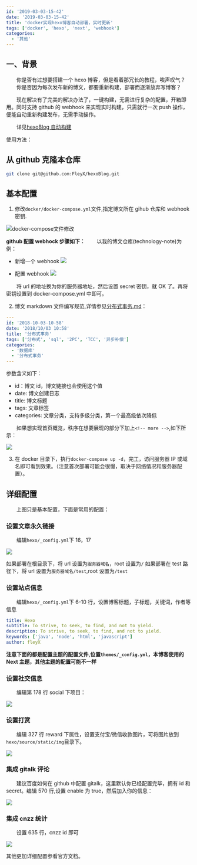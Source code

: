 ```yaml
---
id: '2019-03-03-15-42'
date: '2019-03-03-15-42'
title: 'docker实现hexo博客自动部署，实时更新'
tags: ['docker', 'hexo', 'next', 'webhook']
categories:
  - '其他'
---
```


## 一、背景

&emsp;&emsp;你是否有过想要搭建一个 hexo 博客，但是看着那冗长的教程，唉声叹气？
&emsp;&emsp;你是否因为每次发布新的博文，都要重新构建，部署而逐渐放弃写博客？

&emsp;&emsp;现在解决有了完美的解决办法了，一键构建，无需进行复杂的配置，开箱即用。同时支持 github 的 webhook 来实现实时构建，只需就行一次 push 操作，便能自动重新构建发布，无需手动操作。

&emsp;&emsp;详见[hexoBlog 自动构建](https://github.com/FleyX/hexoBlog)

使用方法：

## 从 github 克隆本仓库

```bash
git clone git@github.com:FleyX/hexoBlog.git
```

## 基本配置

1. 修改`docker/docker-compose.yml`文件,指定博文所在 gihub 仓库和 webhook 密钥.

![docker-compose文件修改](https://raw.githubusercontent.com/FleyX/files/master/blog/20190303145035.png)

**github 配置 webhock 步骤如下：**
&emsp;&emsp;以我的博文仓库(technology-note)为例：

- 新增一个 webhook
  ![](https://raw.githubusercontent.com/FleyX/files/master/blog/20190303161438.png)

- 配置 webhook
  ![](https://raw.githubusercontent.com/FleyX/files/master/blog/20190303161713.png)

&emsp;&emsp;将 url 的地址换为你的服务器地址，然后设置 secret 密钥，就 OK 了。再将密钥设置到 docker-compose.yml 中即可。

2. 博文 markdown 文件编写规范,详情参见[分布式事务.md](https://raw.githubusercontent.com/FleyX/technology-note/master/%E6%95%B0%E6%8D%AE%E5%BA%93/%E5%88%86%E5%B8%83%E5%BC%8F/%E5%88%86%E5%B8%83%E5%BC%8F%E4%BA%8B%E5%8A%A1.md)：

<!-- more -->

```yaml
---
id: '2018-10-03-10-58'
date: '2018/10/03 10:58'
title: '分布式事务'
tags: ['分布式', 'sql', '2PC', 'TCC', '异步补偿']
categories:
  - '数据库'
  - '分布式事务'
---

```

参数含义如下：

- id：博文 id，博文链接也会使用这个值
- date: 博文创建日志
- title: 博文标题
- tags: 文章标签
- categories: 文章分类，支持多级分类，第一个最高级依次降低

&emsp;&emsp;如果想实现首页概览，秩序在想要展现的部分下加上`<!-- more -->`,如下所示：

![](https://raw.githubusercontent.com/FleyX/files/master/blog/20190303150138.png)

3. 在 docker 目录下，执行`docker-compose up -d`，完工，访问服务器 IP 或域名即可看到效果。（注意首次部署可能会很慢，取决于网络情况和服务器配置）。

## 详细配置

&emsp;&emsp;上图只是基本配置，下面是常用的配置：

### 设置文章永久链接

&emsp;&emsp;编辑`hexo/_config.yml`下 16，17

![](https://raw.githubusercontent.com/FleyX/files/master/blog/20190303150537.png)

如果部署在根目录下，将 url 设置为`服务器域名`，root 设置为`/`
如果部署在 test 路径下，将 url 设置为`服务器域名/test`,root 设置为`/test`

### 设置站点信息

&emsp;&emsp;编辑`hexo/_config.yml`下 6-10 行，设置博客标题，子标题，关键词，作者等信息

```yaml
title: Hexo
subtitle: To strive, to seek, to find, and not to yield.
description: To strive, to seek, to find, and not to yield.
keywords: ['java', 'node', 'html', 'javascript']
author: fleyX
```

**注意下面的都是配置主题的配置文件,位置`themes/_config.yml`，本博客使用的 Next 主题，其他主题的配置可能不一样**

### 设置社交信息

&emsp;&emsp;编辑第 178 行 social 下项目：

![](https://raw.githubusercontent.com/FleyX/files/master/blog/20190303151851.png)

### 设置打赏

&emsp;&emsp;编辑 327 行 reward 下属性，设置支付宝/微信收款图片，可将图片放到`hexo/source/static/img`目录下。

![](https://raw.githubusercontent.com/FleyX/files/master/blog/20190303152128.png)

### 集成 gitalk 评论

&emsp;&emsp;建议百度如何在 github 中配置 gitalk，这里默认你已经配置完毕，拥有 id 和 secret。编辑 570 行,设置 enable 为 true，然后加入你的信息：

![](https://raw.githubusercontent.com/FleyX/files/master/blog/20190303152638.png)

### 集成 cnzz 统计

&emsp;&emsp;设置 635 行，cnzz id 即可

![](https://raw.githubusercontent.com/FleyX/files/master/blog/20190303152519.png)

其他更加详细配置参看官方文档。
